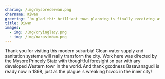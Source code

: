 ```yaml
---
charimg: /img/mysoredeewan.png
charname: Diwan
greeting: I'm glad this brilliant town planning is finally receiving attention.
title: Diwan
images:
  - img: /img/cryinglady.png
  - img: /img/narasimham.png
---
```

Thank you for visiting this modern suburbia! Clean water supply and sanitation systems will really transform the city. Work here was directed by the Mysore Princely State with thoughtful foresight on par with any developed Western town in the world. And thank goodness Basavanagudi is ready now in 1898, just as the plague is wreaking havoc in the inner city!